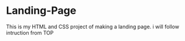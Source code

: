 # Landing-Page
This is my HTML and CSS project of making a landing page.
i will follow intruction from TOP
